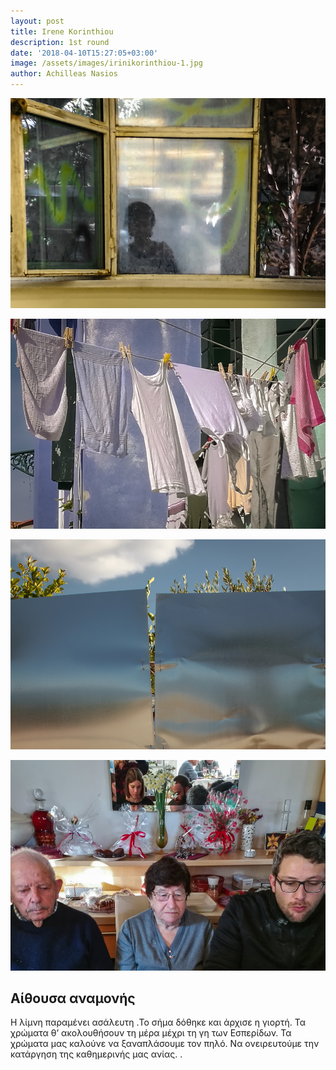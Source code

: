 ```yaml
---
layout: post
title: Irene Korinthiou
description: 1st round
date: '2018-04-10T15:27:05+03:00'
image: /assets/images/irinikorinthiou-1.jpg
author: Achilleas Nasios
---
```

![null](/assets/images/irinikorinthiou-2.jpg)

![null](/assets/images/irinikorinthiou-3.jpg)

![null](/assets/images/irinikorinthiou-4.jpg)

![null](/assets/images/irinikorinthiou-5.jpg)

## Αίθουσα αναμονής

Η λίμνη παραμένει ασάλευτη .To σήμα δόθηκε και άρχισε η γιορτή. Τα χρώματα θ’ ακολουθήσουν  τη μέρα μέχρι τη γη των Εσπερίδων. Τα χρώματα μας καλούνε να ξαναπλάσουμε τον πηλό. Να ονειρευτούμε την κατάργηση της καθημερινής μας ανίας. .
